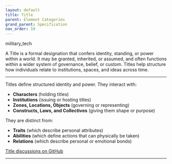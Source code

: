 ```yaml
---
layout: default
title: Title
parent: Element Categories
grand_parent: Specification
nav_order: 19
---
```


 <span class="material-symbols-outlined">military_tech</span>

A Title is a formal designation that confers identity, standing, or power within a world. It may be granted, inherited, or assumed, and often functions within a wider system of governance, belief, or custom. Titles help structure how individuals relate to institutions, spaces, and ideas across time.

--- 
  
Titles define structured identity and power. They interact with:

- **Characters** (holding titles)
- **Institutions** (issuing or hosting titles)
- **Zones, Locations, Objects** (governing or representing)
- **Constructs, Laws, and Collectives** (giving them shape or purpose)

They are distinct from:

- **Traits** (which describe personal attributes)
- **Abilities** (which define actions that can physically be taken)
- **Relations** (which describe personal or emotional bonds)

[Title discussions on GitHub](https://github.com/OnlyWorlds/OnlyWorlds/discussions/categories/title)

---
 